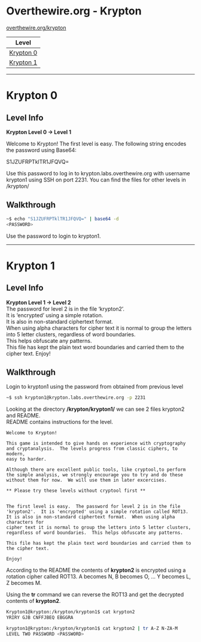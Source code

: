# Overthewire.org - Krypton

[overthewire.org/krypton](https://overthewire.org/wargames/krypton/)

|Level|
|---|
|[Krypton 0](##krypton-0)|
|[Krypton 1](##krypton-1)|



---


# Krypton 0
## Level Info  
**Krypton Level 0 → Level 1**  

Welcome to Krypton! The first level is easy. The following string encodes the password using Base64:  

S1JZUFRPTklTR1JFQVQ=  

Use this password to log in to krypton.labs.overthewire.org with username krypton1 using SSH on port 2231. You can find the files for other levels in /krypton/  

## Walkthrough
```bash
~$ echo "S1JZUFRPTklTR1JFQVQ=" | base64 -d
<PASSWORD>
```

Use the password to login to krypton1.

---


# Krypton 1
## Level Info  
**Krypton Level 1 → Level 2**  
The password for level 2 is in the file ‘krypton2’.  
It is ‘encrypted’ using a simple rotation.  
It is also in non-standard ciphertext format.  
When using alpha characters for cipher text it is normal to group the letters into 5 letter clusters, regardless of word boundaries.  
This helps obfuscate any patterns.  
This file has kept the plain text word boundaries and carried them to the cipher text. Enjoy!


## Walkthrough

Login to krypton1 using the password from obtained from previous level
```bash
~$ ssh krypton1@krypton.labs.overthewire.org -p 2231
```

Looking at the directory **/krypton/krypton1/** we can see 2 files krypton2 and README.  
README contains instructions for the level.
```
Welcome to Krypton!

This game is intended to give hands on experience with cryptography
and cryptanalysis.  The levels progress from classic ciphers, to modern,
easy to harder.

Although there are excellent public tools, like cryptool,to perform
the simple analysis, we strongly encourage you to try and do these
without them for now.  We will use them in later excercises.

** Please try these levels without cryptool first **


The first level is easy.  The password for level 2 is in the file
'krypton2'.  It is 'encrypted' using a simple rotation called ROT13.
It is also in non-standard ciphertext format.  When using alpha characters for
cipher text it is normal to group the letters into 5 letter clusters,
regardless of word boundaries.  This helps obfuscate any patterns.

This file has kept the plain text word boundaries and carried them to
the cipher text.

Enjoy!
```

According to the README the contents of **krypton2** is encrypted using a rotation cipher called ROT13. A becomes N, B becomes O, ... Y becomes L, Z becomes M.

Using the **tr** command we can reverse the ROT13 and get the decrypted contents of **krypton2**.

```bash
Krypton1@krypton:/krypton/krypton1$ cat krypton2
YRIRY GJB CNFFJBEQ EBGGRA

krypton1@krypton:/krypton/krypton1$ cat krypton2 | tr A-Z N-ZA-M
LEVEL TWO PASSWORD <PASSWORD>
```


